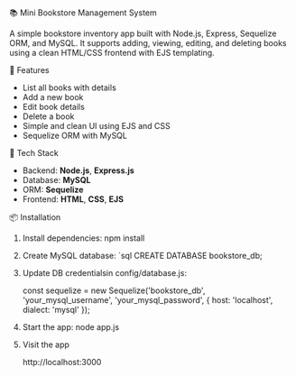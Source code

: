  📚 Mini Bookstore Management System

A simple bookstore inventory app built with Node.js, Express, Sequelize ORM, and MySQL. It supports adding, viewing, editing, and deleting books using a clean HTML/CSS frontend with EJS templating.



 🚀 Features

- List all books with details
- Add a new book
- Edit book details
- Delete a book
- Simple and clean UI using EJS and CSS
- Sequelize ORM with MySQL



🧰 Tech Stack

- Backend: **Node.js**, **Express.js**
- Database: **MySQL**
- ORM: **Sequelize**
- Frontend: **HTML**, **CSS**, **EJS**



📦 Installation


   

1. Install dependencies:
   npm install
   

2. Create MySQL database:
   `sql
   CREATE DATABASE bookstore_db;
   

3. Update DB credentialsin config/database.js:
   
   const sequelize = new Sequelize('bookstore_db', 'your_mysql_username', 'your_mysql_password', {
       host: 'localhost',
       dialect: 'mysql'
   });
   

4. Start the app:
   node app.js
  

5. Visit the app
 
   http://localhost:3000
 


 

 




